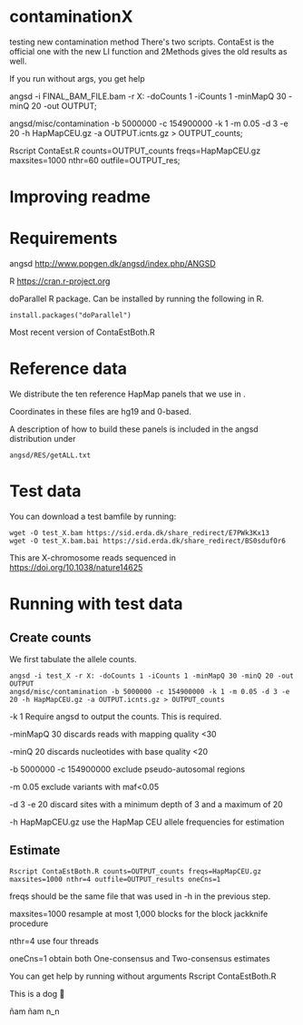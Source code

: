 # contaminationX
testing new contamination method
There's two scripts. ContaEst is the official one with the new Ll function and 2Methods gives the old results as well.

If you run without args, you get help

angsd -i FINAL_BAM_FILE.bam -r X: -doCounts 1 -iCounts 1 -minMapQ 30 -minQ 20 -out OUTPUT; 

angsd/misc/contamination -b 5000000 -c 154900000 -k 1 -m 0.05 -d 3 -e 20 -h HapMapCEU.gz -a OUTPUT.icnts.gz > OUTPUT_counts; 

Rscript ContaEst.R counts=OUTPUT_counts freqs=HapMapCEU.gz maxsites=1000 nthr=60 outfile=OUTPUT_res;

# Improving readme

# Requirements
angsd http://www.popgen.dk/angsd/index.php/ANGSD

R https://cran.r-project.org

doParallel R package. Can be installed by running the following in R.
```
install.packages("doParallel")
```
Most recent version of ContaEstBoth.R

# Reference data
We distribute the ten reference HapMap panels that we use in <insert publication>.  
  
Coordinates in these files are hg19 and 0-based.
  
A description of how to build these panels is included in the angsd distribution under
```
angsd/RES/getALL.txt
```

# Test data
You can download a test bamfile by running:
```
wget -O test_X.bam https://sid.erda.dk/share_redirect/E7PWk3Kx13
wget -O test_X.bam.bai https://sid.erda.dk/share_redirect/BS0sdufOr6
```
This are X-chromosome reads sequenced in https://doi.org/10.1038/nature14625

# Running with test data

## Create counts
We first tabulate the allele counts.
```
angsd -i test_X -r X: -doCounts 1 -iCounts 1 -minMapQ 30 -minQ 20 -out OUTPUT
angsd/misc/contamination -b 5000000 -c 154900000 -k 1 -m 0.05 -d 3 -e 20 -h HapMapCEU.gz -a OUTPUT.icnts.gz > OUTPUT_counts
```
-k 1 Require angsd to output the counts. This is required.

-minMapQ 30 discards reads with mapping quality <30

-minQ 20 discards nucleotides with base quality <20

-b 5000000 -c 154900000 exclude pseudo-autosomal regions

-m 0.05 exclude variants with maf<0.05

-d 3 -e 20 discard sites with a minimum depth of 3 and a maximum of 20

-h HapMapCEU.gz use the HapMap CEU allele frequencies for estimation

## Estimate
```
Rscript ContaEstBoth.R counts=OUTPUT_counts freqs=HapMapCEU.gz maxsites=1000 nthr=4 outfile=OUTPUT_results oneCns=1
```
freqs should be the same file that was used in -h in the previous step.

maxsites=1000 resample at most 1,000 blocks for the block jackknife procedure

nthr=4 use four threads

oneCns=1 obtain both One-consensus and Two-consensus estimates

You can get help by running without arguments Rscript ContaEstBoth.R




This is a dog :dog:

ñam ñam n_n









